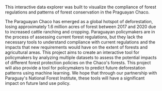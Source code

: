 This interactive data explorer was built to visualize the compliance of forest regulations and patterns of forest conservation in the Praguayan Chaco.

The Paraguayan Chaco has emerged as a global hotspot of deforestation, losing approximately 1.6 million acres of forest between 2017 and 2020 due to increased cattle ranching and cropping. Paraguayan policymakers are in the process of assessing current forest regulations, but they lack the necessary tools to understand compliance with current regulations and the impacts that new requirements would have on the extent of forests and agricultural areas. This project aims to create an interactive tool for policymakers by analyzing multiple datasets to assess the potential impacts of different forest protection policies on the Chaco's forests. This project will also provide a tool for policymakers to predict future deforestation patterns using machine learning. We hope that through our partnership with Paraguay's National Forest Institute, these tools will have a significant impact on future land use policy.
